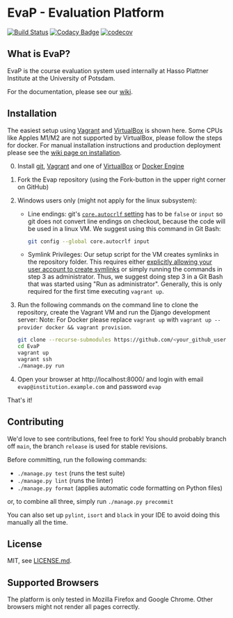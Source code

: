 # EvaP - Evaluation Platform

[![Build Status](https://github.com/e-valuation/EvaP/workflows/EvaP%20Test%20Suite/badge.svg?branch=main)](https://github.com/e-valuation/EvaP/actions?query=workflow%3A%22EvaP+Test+Suite%22)
[![Codacy Badge](https://app.codacy.com/project/badge/Grade/2cf538781fdc4680a7103bcf96417a9a)](https://www.codacy.com/gh/e-valuation/EvaP/dashboard)
[![codecov](https://codecov.io/gh/e-valuation/EvaP/branch/main/graph/badge.svg)](https://codecov.io/gh/e-valuation/EvaP)


## What is EvaP?

EvaP is the course evaluation system used internally at Hasso Plattner Institute at the University of Potsdam.

For the documentation, please see our [wiki](https://github.com/e-valuation/EvaP/wiki).


## Installation

The easiest setup using [Vagrant](https://www.vagrantup.com) and [VirtualBox](https://www.virtualbox.org) is shown here. 
Some CPUs like Apples M1/M2 are not supported by VirtualBox, please follow the steps for docker. For manual installation instructions and production deployment please see the [wiki page on installation](https://github.com/e-valuation/EvaP/wiki/Installation).

0. Install [git](https://git-scm.com/downloads), [Vagrant](https://www.vagrantup.com/downloads.html) and one of [VirtualBox](https://www.virtualbox.org/wiki/Downloads) or [Docker Engine](https://docs.docker.com/engine/install/)

1. Fork the Evap repository (using the Fork-button in the upper right corner on GitHub)

2. Windows users only (might not apply for the linux subsystem):
   * Line endings: git's [`core.autocrlf` setting](https://git-scm.com/book/en/v2/Customizing-Git-Git-Configuration#_core_autocrlf) has to be `false` or `input` so git does not convert line endings on checkout, because the code will be used in a linux VM. We suggest using this command in Git Bash:

     ```bash
     git config --global core.autocrlf input
     ```

   * Symlink Privileges: Our setup script for the VM creates symlinks in the repository folder. This requires either [explicitly allowing your user account to create symlinks](https://superuser.com/a/105381) or simply running the commands in step 3 as administrator. Thus, we suggest doing step 3 in a Git Bash that was started using "Run as administrator". Generally, this is only required for the first time executing `vagrant up`.

3. Run the following commands on the command line to clone the repository, create the Vagrant VM and run the Django development server:
    Note: For Docker please replace `vagrant up` with `vagrant up --provider docker && vagrant provision`.
    ```bash
    git clone --recurse-submodules https://github.com/<your_github_username>/EvaP.git
    cd EvaP
    vagrant up
    vagrant ssh
    ./manage.py run
    ```

4. Open your browser at http://localhost:8000/ and login with email ``evap@institution.example.com`` and password ``evap``


That's it!

## Contributing

We'd love to see contributions, feel free to fork! You should probably branch off ``main``, the branch ``release`` is used for stable revisions.

Before committing, run the following commands:
- `./manage.py test` (runs the test suite)
- `./manage.py lint` (runs the linter)
- `./manage.py format` (applies automatic code formatting on Python files)

or, to combine all three, simply run `./manage.py precommit`

You can also set up `pylint`, `isort` and `black` in your IDE to avoid doing this manually all the time.

## License

MIT, see [LICENSE.md](LICENSE.md).


## Supported Browsers

The platform is only tested in Mozilla Firefox and Google Chrome. Other browsers might not render all pages correctly.
